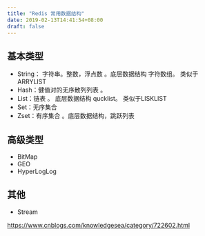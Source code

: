 ```yaml
---
title: "Redis 常用数据结构"
date: 2019-02-13T14:41:54+08:00
draft: false
---
```


## 基本类型

- String： 字符串。整数，浮点数 。底层数据结构 字符数组。 类似于ARRYLIST
- Hash：健值对的无序散列列表  。
- List：链表 。 底层数据结构 qucklist。 类似于LISKLIST
- Set：无序集合 
- Zset：有序集合 。底层数据结构，跳跃列表

## 

## 高级类型

- BitMap
- GEO
- HyperLogLog

## 其他 

- Stream


https://www.cnblogs.com/knowledgesea/category/722602.html 
